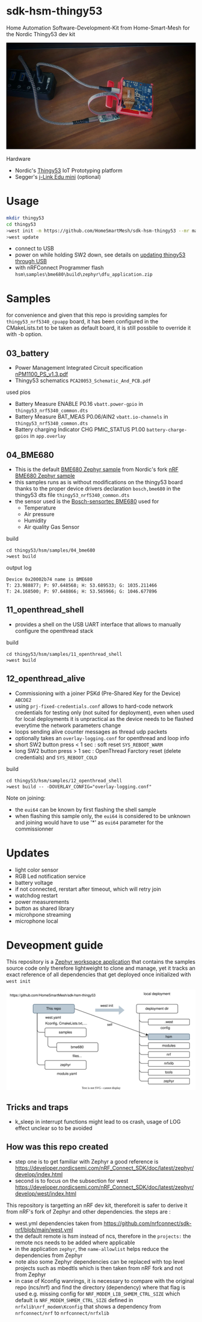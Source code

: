 # sdk-hsm-thingy53
Home Automation Software-Development-Kit from Home-Smart-Mesh for the Nordic Thingy53 dev kit

![USB Attachments](./design/thingy53-usb-attachments.webp)

Hardware
* Nordic's [Thingy53](https://www.nordicsemi.com/Products/Development-hardware/Nordic-Thingy-53) IoT Prototyping platform
* Segger's [j-Link Edu mini](https://www.segger.com/products/debug-probes/j-link/models/j-link-edu-mini/) (optional)


# Usage
```bash
mkdir thingy53
cd thingy53
>west init -m https://github.com/HomeSmartMesh/sdk-hsm-thingy53 --mr main
>west update
```
* connect to USB
* power on while holding SW2 down, see details on [updating thingy53 through USB](https://developer.nordicsemi.com/nRF_Connect_SDK/doc/latest/nrf/working_with_nrf/nrf53/thingy53_gs.html#updating-through-usb)
* with nRFConnect Programmer flash `hsm\samples\bme680\build\zephyr\dfu_application.zip`

# Samples
for convenience and given that this repo is providing samples for `thingy53_nrf5340_cpuapp` board, it has been configured in the CMakeLists.txt to be taken as default board, it is still possbile to override it with -b option.
## 03_battery

* Power Management Integrated Circuit specification [nPM1100_PS_v1.3.pdf](https://infocenter.nordicsemi.com/pdf/nPM1100_PS_v1.3.pdf)
* Thingy53 schematics `PCA20053_Schematic_And_PCB.pdf`

used pios
* Battery Measure ENABLE P0.16 `vbatt.power-gpio` in `thingy53_nrf5340_common.dts`
* Battery Measure BAT_MEAS P0.06/AIN2 `vbatt.io-channels` in `thingy53_nrf5340_common.dts`
* Battery charging Indicator CHG PMIC_STATUS P1.00 `battery-charge-gpios` in `app.overlay`

## 04_BME680
* This is the default [BME680 Zephyr sample](https://docs.zephyrproject.org/latest/samples/sensor/bme680/README.html) from Nordic's fork [nRF BME680 Zephyr sample](https://developer.nordicsemi.com/nRF_Connect_SDK/doc/latest/zephyr/samples/sensor/bme680/README.html)
* this samples runs as is without modifications on the thingy53 board thanks to the proper device drivers declaration `bosch,bme680` in the thingy53 dts file `thingy53_nrf5340_common.dts`
* the sensor used is the [Bosch-sensortec BME680](https://www.bosch-sensortec.com/products/environmental-sensors/gas-sensors/bme680/) used for
    * Temperature
    * Air pressure
    * Humidity
    * Air quality Gas Sensor

build
```shell
cd thingy53/hsm/samples/04_bme680
>west build
```

output log
```
Device 0x20002b74 name is BME680
T: 23.988877; P: 97.648568; H: 53.689533; G: 1035.211466
T: 24.168500; P: 97.648866; H: 53.565966; G: 1046.677896
```

## 11_openthread_shell
* provides a shell on the USB UART interface that allows to manually configure the openthread stack

build
```shell
cd thingy53/hsm/samples/11_openthread_shell
>west build
```
## 12_openthread_alive
* Commissioning with a joiner PSKd (Pre-Shared Key for the Device) `ABCDE2`
* using `prj-fixed-credentials.conf` allows to hard-code network credentials for testing only (not suited for deployment), even when used for local deployments it is unpractical as the device needs to be flashed everytime the network parameters change
* loops sending alive counter messages as thread udp packets
* optionally takes an `overlay-logging.conf` for openthread and loop info
* short SW2 button press < 1 sec : soft reset `SYS_REBOOT_WARM`
* long SW2 button press > 1 sec : OpenThread Farctory reset (delete credentials) and `SYS_REBOOT_COLD`

build
```shell
cd thingy53/hsm/samples/12_openthread_shell
>west build -- -DOVERLAY_CONFIG="overlay-logging.conf"
```
Note on joining:
* the `eui64` can be known by first flashing the shell sample
* when flashing this sample only, the `eui64` is considered to be unknown and joining would have to use '*' as `eui64` parameter for the commissionner

# Updates
* light color sensor
* RGB Led notification service
* battery voltage
* if not connected, rerstart after timeout, which will retry join
* watchdog restart
* power measurements
* button as shared library
* microhpone streaming
* microphone local

# Deveopment guide
This repository is a [Zephyr workspace application](https://developer.nordicsemi.com/nRF_Connect_SDK/doc/latest/zephyr/develop/application/index.html#zephyr-workspace-application) that contains the samples source code only therefore lightweight to clone and manage, yet it tracks an exact reference of all dependencies that get deployed once initialized with `west init`

![Dependencies](./design/dependencies.drawio.svg)

## Tricks and traps
* k_sleep in interrupt functions might lead to os crash, usage of LOG effect unclear so to be avoided

## How was this repo created
* step one is to get familiar with Zephyr a good reference is https://developer.nordicsemi.com/nRF_Connect_SDK/doc/latest/zephyr/develop/index.html
* second is to focus on the subsection for west https://developer.nordicsemi.com/nRF_Connect_SDK/doc/latest/zephyr/develop/west/index.html

This repository is targetting an nRF dev kit, thereforeit is safer to derive it from nRF's fork of Zephyr and other dependencies. the steps are :
* west.yml dependencies taken from https://github.com/nrfconnect/sdk-nrf/blob/main/west.yml
* the default remote is hsm instead of ncs, therefore in the `projects:` the remote ncs needs to be added where applicable
* in the application `zephyr`, the `name-allowlist` helps reduce the dependencies from Zephyr
* note also some Zephyr dependencies can be replaced with top level projects such as mbedtls which is then taken from nRF fork and not from Zephyr
* in case of Kconfig wanrings, it is necessary to compare with the original repo (ncs/nrf) and find the directory (dependency) where that flag is used e.g. missing config for `NRF_MODEM_LIB_SHMEM_CTRL_SIZE` which default is `NRF_MODEM_SHMEM_CTRL_SIZE` defined in `nrfxlib\nrf_modem\Kconfig` that shows a dependency from `nrfconnect/nrf` to `nrfconnect/nrfxlib`
